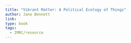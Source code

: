 ```yaml
---
title: "Vibrant Matter: A Political Ecology of Things"
author: Jane Bennett
link: 
type: book
tags:
  - IMRC/resource
---
```

